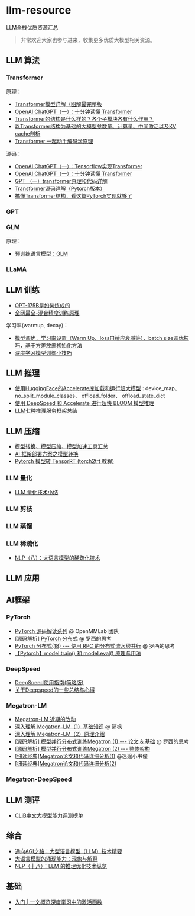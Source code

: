 # llm-resource

LLM全栈优质资源汇总

> 非常欢迎大家也参与进来，收集更多优质大模型相关资源。







## LLM 算法

### Transformer

原理：
- [Transformer模型详解（图解最完整版](https://zhuanlan.zhihu.com/p/338817680)
- [OpenAI ChatGPT（一）：十分钟读懂 Transformer](https://zhuanlan.zhihu.com/p/600773858)
- [Transformer的结构是什么样的？各个子模块各有什么作用？](https://blog.csdn.net/m0_54929869/article/details/118881804)
- [以Transformer结构为基础的大模型参数量、计算量、中间激活以及KV cache剖析](https://mp.weixin.qq.com/s/3JYz6yrLeBr5ujip3LZe6w)
- [Transformer 一起动手编码学原理](https://mp.weixin.qq.com/s/NgUNuWhvp2SqG-XWYv2PGQ)


源码：

- [OpenAI ChatGPT（一）：Tensorflow实现Transformer](https://zhuanlan.zhihu.com/p/603243890)
- [OpenAI ChatGPT（一）：十分钟读懂 Transformer](https://zhuanlan.zhihu.com/p/600773858)
- [GPT （一）transformer原理和代码详解](https://zhuanlan.zhihu.com/p/632880248)
- [Transformer源码详解（Pytorch版本）](https://zhuanlan.zhihu.com/p/398039366)
- [搞懂Transformer结构，看这篇PyTorch实现就够了](https://zhuanlan.zhihu.com/p/339207092)

### GPT

### GLM 

原理：
- [预训练语言模型：GLM](https://zhuanlan.zhihu.com/p/641499380)


### LLaMA




## LLM 训练

- [OPT-175B是如何炼成的](https://zhuanlan.zhihu.com/p/622061951)
- [全网最全-混合精度训练原理](https://zhuanlan.zhihu.com/p/441591808)


学习率(warmup, decay)：
- [模型调优，学习率设置（Warm Up、loss自适应衰减等），batch size调优技巧，基于方差放缩初始化方法](https://blog.csdn.net/sinat_39620217/article/details/130236886)
- [深度学习模型训练小技巧](https://blog.csdn.net/sgyuanshi/article/details/108394444)


## LLM 推理


- [使用HuggingFace的Accelerate库加载和运行超大模型](https://zhuanlan.zhihu.com/p/605640431) : device_map、no_split_module_classes、 offload_folder、 offload_state_dict
- [使用 DeepSpeed 和 Accelerate 进行超快 BLOOM 模型推理](https://huggingface.co/blog/zh/bloom-inference-pytorch-scripts)
- [LLM七种推理服务框架总结](https://zhuanlan.zhihu.com/p/653352979)



## LLM 压缩


- [模型转换、模型压缩、模型加速工具汇总](https://blog.csdn.net/WZZ18191171661/article/details/99700992)
- [AI 框架部署方案之模型转换](https://zhuanlan.zhihu.com/p/396781295)
- [Pytorch 模型转 TensorRT (torch2trt 教程)](https://zhuanlan.zhihu.com/p/570822430)


### LLM 量化

- [LLM 量化技术小结](https://zhuanlan.zhihu.com/p/651874446)


### LLM 剪枝


### LLM 蒸馏

### LLM 稀疏化

- [NLP（八）：大语言模型的稀疏化技术](https://zhuanlan.zhihu.com/p/615399255)

## LLM 应用


## AI框架

### PyTorch

- [PyTorch 源码解读系列](https://zhuanlan.zhihu.com/p/328674159) @ OpenMMLab 团队
- [[源码解析] PyTorch 分布式](https://juejin.cn/post/7026144707591815175) @ 罗西的思考
- [PyTorch 分布式(18) --- 使用 RPC 的分布式流水线并行](https://juejin.cn/post/7043601075307282462) @ 罗西的思考
- [【Pytorch】model.train() 和 model.eval() 原理与用法](https://blog.csdn.net/weixin_44211968/article/details/123774649)

### DeepSpeed

- [DeepSpeed使用指南(简略版)](https://blog.csdn.net/weixin_43301333/article/details/127237122)
- [关于Deepspeed的一些总结与心得](https://zhuanlan.zhihu.com/p/650824387)


### Megatron-LM

- [Megatron-LM 近期的改动](https://zhuanlan.zhihu.com/p/651192295)
- [深入理解 Megatron-LM（1）基础知识](https://zhuanlan.zhihu.com/p/650234985) @ 简枫
- [深入理解 Megatron-LM（2）原理介绍](https://zhuanlan.zhihu.com/p/650383289)
- [[源码解析] 模型并行分布式训练Megatron (1) --- 论文 & 基础](https://juejin.cn/post/7057837676430360584) @ 罗西的思考
- [[源码解析] 模型并行分布式训练Megatron (2) --- 整体架构](https://juejin.cn/post/7061942798957674504)
- [[细读经典]Megatron论文和代码详细分析(1)](https://zhuanlan.zhihu.com/p/366906920) @迷途小书僮​
- [[细读经典]Megatron论文和代码详细分析(2)](https://zhuanlan.zhihu.com/p/388830967)








### Megatron-DeepSpeed



## LLM 测评

- [CLiB中文大模型能力评测榜单](https://github.com/jeinlee1991/chinese-llm-benchmark)




## 综合

- [通向AGI之路：大型语言模型（LLM）技术精要](https://zhuanlan.zhihu.com/p/597586623)
- [大语言模型的涌现能力：现象与解释](https://zhuanlan.zhihu.com/p/621438653)
- [NLP（十八）：LLM 的推理优化技术纵览](https://zhuanlan.zhihu.com/p/642412124)



## 基础

- [入门 | 一文概览深度学习中的激活函数](https://mp.weixin.qq.com/s?__biz=MzA3MzI4MjgzMw==&mid=2650732724&idx=4&sn=5230b8bb1811cda38ab97afb417d1613&chksm=871b3ccab06cb5dcdf0bdfadcc7ae85d8ae95588bed0b884a55ba50b76d541771104675fbb3e&scene=21#wechat_redirect)
- 







